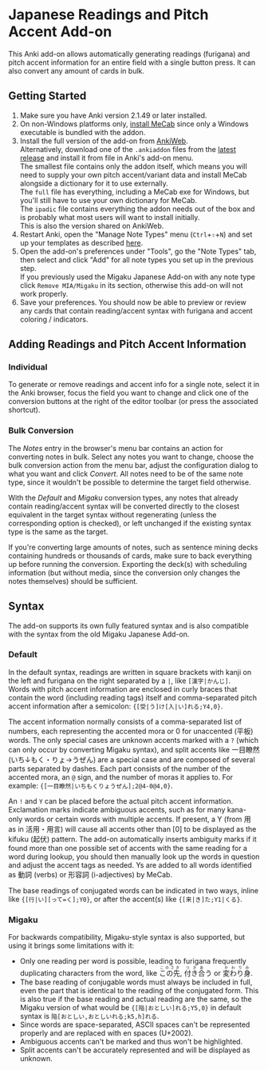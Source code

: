 # Japanese Readings and Pitch Accent Add-on

This Anki add-on allows automatically generating readings (furigana) and pitch
accent information for an entire field with a single button press. It can also
convert any amount of cards in bulk.

## Getting Started

1. Make sure you have Anki version 2.1.49 or later installed.
2. On non-Windows platforms only, [install MeCab]() since only a Windows
   executable is bundled with the addon.
3. Install the full version of the add-on
   from [AnkiWeb](https://ankiweb.net/shared/info/TBD).  
   Alternatively, download one of the `.ankiaddon` files from the
   [latest release](https://github.com/Ben-Kerman/anki-jrp/releases/latest)
   and install it from file in Anki's add-on menu.  
   The smallest file contains only the addon itself, which means you will need
   to supply your own pitch accent/variant data and install MeCab alongside a
   dictionary for it to use externally.  
   The `full` file has everything, including a MeCab exe for Windows, but you'll
   still have to use your own dictionary for MeCab.  
   The `ipadic` file contains everything the addon needs out of the box and is
   probably what most users will want to install initially.  
   This is also the version shared on AnkiWeb.
4. Restart Anki, open the "Manage Note Types" menu (`Ctrl`+`⇧`+`N`) and set up
   your templates as described [here]().
5. Open the add-on's preferences under "Tools", go the "Note Types" tab, then
   select and click "Add" for all note types you set up in the previous step.  
   If you previously used the Migaku Japanese Add-on with any note type
   click `Remove MIA/Migaku` in its section, otherwise this add-on will not work
   properly.
6. Save your preferences. You should now be able to preview or review any cards
   that contain reading/accent syntax with furigana and accent coloring /
   indicators.

## Adding Readings and Pitch Accent Information

### Individual

To generate or remove readings and accent info for a single note, select it in
the Anki browser, focus the field you want to change and click one of the
conversion buttons at the right of the editor toolbar (or press the associated
shortcut).

### Bulk Conversion

The _Notes_ entry in the browser's menu bar contains an action for converting
notes in bulk. Select any notes you want to change, choose the bulk conversion
action from the menu bar, adjust the configuration dialog to what you want and
click _Convert_. All notes need to be of the same note type, since it wouldn't
be possible to determine the target field otherwise.

With the _Default_ and _Migaku_ conversion types, any notes that already contain
reading/accent syntax will be converted directly to the closest equivalent in
the target syntax without regenerating (unless the corresponding option is
checked), or left unchanged if the existing syntax type is the same as the
target.

If you're converting large amounts of notes, such as sentence mining decks
containing hundreds or thousands of cards, make sure to back everything up
before running the conversion. Exporting the deck(s) with scheduling information
(but without media, since the conversion only changes the notes themselves)
should be sufficient.

## Syntax

The add-on supports its own fully featured syntax and is also compatible with
the syntax from the old Migaku Japanese Add-on.

### Default

In the default syntax, readings are written in square brackets with kanji on the
left and furigana on the right separated by a `|`, like `[漢字|かんじ]`.  
Words with pitch accent information are enclosed in curly braces that contain
the word (including reading tags) itself and comma-separated pitch accent
information after a semicolon: `{[受|う]け[入|い]れる;Y4,0}`.

The accent information normally consists of a comma-separated list of numbers,
each representing the accented mora or 0 for unaccented (平板) words. The only
special cases are unknown accents marked with a `?` (which can only occur by
converting Migaku syntax), and split accents like 一目瞭然 (いち↓もく・りょ→うぜん)
are a special case and are composed of several parts separated by dashes. Each
part consists of the number of the accented mora, an `@` sign, and the number of
moras it applies to. For example: `{[一目瞭然|いちもくりょうぜん];2@4-0@4,0}`.

An `!` and `Y` can be placed before the actual pitch accent information.
Exclamation marks indicate ambiguous accents, such as for many kana-only words
or certain words with multiple accents. If present, a Y (from 用 as in 活用・用言)
will cause all accents other than [0] to be displayed as the kifuku (起伏)
pattern. The add-on automatically inserts ambiguity marks if it found more than
one possible set of accents with the same reading for a word during lookup, you
should then manually look up the words in question and adjust the accent tags as
needed. Ys are added to all words identified as 動詞 (verbs) or 形容詞 (i-adjectives)
by MeCab.

The base readings of conjugated words can be indicated in two ways, inline
like `{[行|い][って=く];Y0}`, or after the accent(s) like `{[来|き]た;Y1|くる}`.

### Migaku

For backwards compatibility, Migaku-style syntax is also supported, but using it
brings some limitations with it:

- Only one reading per word is possible, leading to furigana frequently
  duplicating characters from the word, like <ruby>この先<rt>このさき</rt></ruby>,
  <ruby>付き合<rt>つきあ</rt></ruby>う or <ruby>変わり身<rt>かわりみ</rt></ruby>.
- The base reading of conjugable words must always be included in full, even the
  part that is identical to the reading of the conjugated form. This is also
  true if the base reading and actual reading are the same, so the Migaku
  version of what would be `{[陥|おとしい]れる;Y5,0}` in default syntax
  is `陥[おとしい,おとしいれる;k5,h]れる`.
- Since words are space-separated, ASCII spaces can't be represented properly
  and are replaced with en spaces (U+2002).
- Ambiguous accents can't be marked and thus won't be highlighted.
- Split accents can't be accurately represented and will be displayed as
  unknown.
